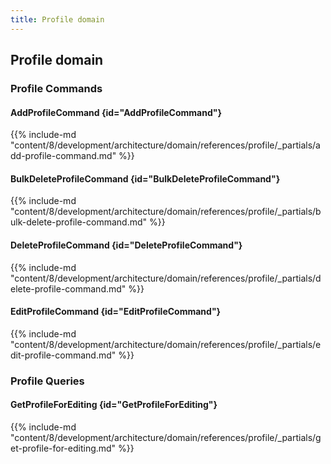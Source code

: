 ```yaml
---
title: Profile domain
---
```


## Profile domain

### Profile Commands

#### AddProfileCommand {id="AddProfileCommand"}

{{%  include-md "content/8/development/architecture/domain/references/profile/_partials/add-profile-command.md" %}}
#### BulkDeleteProfileCommand {id="BulkDeleteProfileCommand"}

{{%  include-md "content/8/development/architecture/domain/references/profile/_partials/bulk-delete-profile-command.md" %}}
#### DeleteProfileCommand {id="DeleteProfileCommand"}

{{%  include-md "content/8/development/architecture/domain/references/profile/_partials/delete-profile-command.md" %}}
#### EditProfileCommand {id="EditProfileCommand"}

{{%  include-md "content/8/development/architecture/domain/references/profile/_partials/edit-profile-command.md" %}}

### Profile Queries

#### GetProfileForEditing {id="GetProfileForEditing"}

{{%  include-md "content/8/development/architecture/domain/references/profile/_partials/get-profile-for-editing.md" %}}

